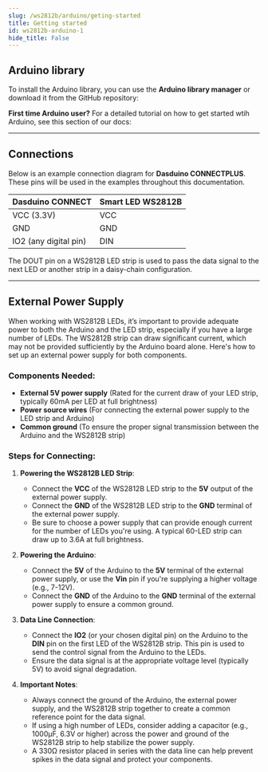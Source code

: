 ```yaml
---
slug: /ws2812b/arduino/geting-started 
title: Getting started
id: ws2812b-arduino-1 
hide_title: False
---
```


## Arduino library

To install the Arduino library, you can use the **Arduino library manager** or download it from the GitHub repository:
<QuickLink  
  title="Smart LEDs Arduino library"  
  description="Smart Leds Arduino library by Soldered"  
  url="https://github.com/SolderedElectronics/Soldered-WS2812-Smart-Leds-Arduino-Library/tree/main"  
/>  

<InfoBox>

**First time Arduino user?** For a detailed tutorial on how to get started wtih Arduino, see this section of our docs:

<QuickLink  
  title="Getting started with Arduino"  
  description="A full, comprehensive tutorial on how to fully set up and upload code for the first time on an Arduino board, from scratch!"  
  url="#"  
/>  

</InfoBox>

---

## Connections

Below is an example connection diagram for **Dasduino CONNECTPLUS**. These pins will be used in the examples throughout this documentation.

| **Dasduino CONNECT**  | **Smart LED WS2812B** |
| --------------------- | --------------------- |
| VCC (3.3V)            | VCC                   |
| GND                   | GND                   |
| IO2 (any digital pin) | DIN                   |

<InfoBox>The DOUT pin on a WS2812B LED strip is used to pass the data signal to the next LED or another strip in a daisy-chain configuration.</InfoBox>

---

## External Power Supply

When working with WS2812B LEDs, it’s important to provide adequate power to both the Arduino and the LED strip, especially if you have a large number of LEDs. The WS2812B strip can draw significant current, which may not be provided sufficiently by the Arduino board alone. Here's how to set up an external power supply for both components.

### Components Needed:

- **External 5V power supply** (Rated for the current draw of your LED strip, typically 60mA per LED at full brightness)
- **Power source wires** (For connecting the external power supply to the LED strip and Arduino)
- **Common ground** (To ensure the proper signal transmission between the Arduino and the WS2812B strip)

### Steps for Connecting:

1. **Powering the WS2812B LED Strip**:
   - Connect the **VCC** of the WS2812B LED strip to the **5V** output of the external power supply.
   - Connect the **GND** of the WS2812B LED strip to the **GND** terminal of the external power supply.
   - Be sure to choose a power supply that can provide enough current for the number of LEDs you're using. A typical 60-LED strip can draw up to 3.6A at full brightness.

2. **Powering the Arduino**:
   - Connect the **5V** of the Arduino to the **5V** terminal of the external power supply, or use the **Vin** pin if you're supplying a higher voltage (e.g., 7-12V).
   - Connect the **GND** of the Arduino to the **GND** terminal of the external power supply to ensure a common ground.

3. **Data Line Connection**:
   - Connect the **IO2** (or your chosen digital pin) on the Arduino to the **DIN** pin on the first LED of the WS2812B strip. This pin is used to send the control signal from the Arduino to the LEDs.
   - Ensure the data signal is at the appropriate voltage level (typically 5V) to avoid signal degradation.

4. **Important Notes**:
   - Always connect the ground of the Arduino, the external power supply, and the WS2812B strip together to create a common reference point for the data signal.
   - If using a high number of LEDs, consider adding a capacitor (e.g., 1000µF, 6.3V or higher) across the power and ground of the WS2812B strip to help stabilize the power supply.
   - A 330Ω resistor placed in series with the data line can help prevent spikes in the data signal and protect your components.
